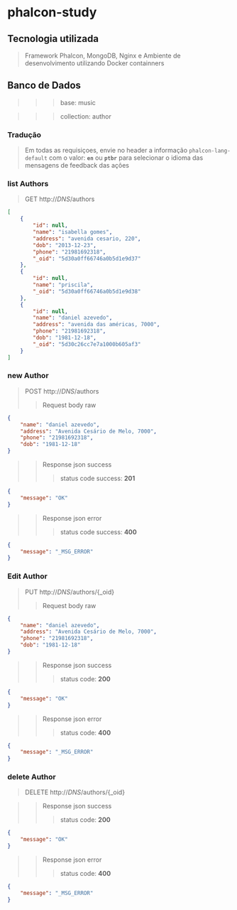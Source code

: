 # phalcon-study

## Tecnologia utilizada

> Framework Phalcon, MongoDB, Nginx e Ambiente de desenvolvimento utilizando Docker containners

## Banco de Dados
>>> base: music

>>> collection: author


### Tradução
> Em todas as requisiçoes, envie no header a informação `phalcon-lang-default`
com o valor: **`en`** ou **`ptbr`** para selecionar o idioma das mensagens de feedback 
das ações

### list Authors

> GET http://_DNS_/authors

```json  
[
    {
        "id": null,
        "name": "isabella gomes",
        "address": "avenida cesario, 220",
        "dob": "2013-12-23",
        "phone": "21981692318",
        "_oid": "5d30a0ff66746a0b5d1e9d37"
    },
    {
        "id": null,
        "name": "priscila",
        "_oid": "5d30a0ff66746a0b5d1e9d38"
    },
    {
        "id": null,
        "name": "daniel azevedo",
        "address": "avenida das américas, 7000",
        "phone": "21981692318",
        "dob": "1981-12-18",
        "_oid": "5d30c26cc7e7a1000b605af3"
    }
] 
```  

### new Author

> POST http://_DNS_/authors
>> Request body raw
```json  
{
	"name": "daniel azevedo",
	"address": "Avenida Cesário de Melo, 7000",
	"phone": "21981692318",
	"dob": "1981-12-18"
}
```

>> Response json success
>>> status code success: **201**
```json  
{
    "message": "OK"
}
```

>> Response json error
>>> status code success: **400**
```json  
{
    "message": "_MSG_ERROR"
}
```

### Edit Author

> PUT http://_DNS_/authors/{_oid}
>> Request body raw
```json  
{
	"name": "daniel azevedo",
	"address": "Avenida Cesário de Melo, 7000",
	"phone": "21981692318",
	"dob": "1981-12-18"
}
```

>> Response json success
>>> status code: **200**
```json  
{
    "message": "OK"
}
```
>> Response json error
>>> status code: **400**
```json  
{
    "message": "_MSG_ERROR"
}
```

### delete Author

> DELETE http://_DNS_/authors/{_oid}

>> Response json success
>>> status code: **200**
```json  
{
    "message": "OK"
}
```
>> Response json error
>>> status code: **400**
```json  
{
    "message": "_MSG_ERROR"
}
